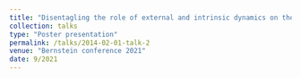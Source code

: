 ```yaml
---
title: "Disentagling the role of external and intrinsic dynamics on the critical signatures of neural activity"
collection: talks
type: "Poster presentation"
permalink: /talks/2014-02-01-talk-2
venue: "Bernstein conference 2021"
date: 9/2021
---
```


